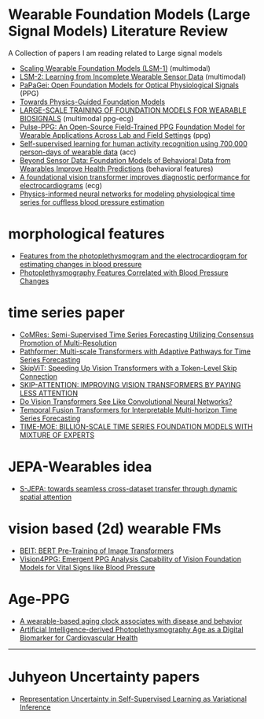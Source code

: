 # Wearable Foundation Models (Large Signal Models) Literature Review
A Collection of papers I am reading related to Large signal models 
- [Scaling Wearable Foundation Models (LSM-1)](https://arxiv.org/abs/2410.13638) (multimodal)
- [LSM-2: Learning from Incomplete Wearable Sensor Data](https://arxiv.org/pdf/2506.05321) (multimodal)
- [PaPaGei: Open Foundation Models for Optical Physiological Signals](https://openreview.net/forum?id=kYwTmlq6Vn) (PPG)
- [Towards Physics-Guided Foundation Models](https://arxiv.org/abs/2502.15013v1)
- [LARGE-SCALE TRAINING OF FOUNDATION MODELS FOR WEARABLE BIOSIGNALS](https://arxiv.org/abs/2312.05409) (multimodal ppg-ecg)
- [Pulse-PPG: An Open-Source Field-Trained PPG Foundation Model for Wearable Applications Across Lab and Field Settings](https://arxiv.org/abs/2502.01108v1) (ppg)
- [Self-supervised learning for human activity recognition using 700,000 person-days of wearable data](https://www.nature.com/articles/s41746-024-01062-3#further-reading) (acc)
- [Beyond Sensor Data: Foundation Models of Behavioral Data from Wearables Improve Health Predictions](https://openreview.net/forum?id=DtVVltU1ak) (behavioral features)
- [A foundational vision transformer improves diagnostic performance for electrocardiograms](https://www.nature.com/articles/s41746-023-00840-9) (ecg)
- [Physics-informed neural networks for modeling physiological time series for cuffless blood pressure estimation](https://www.nature.com/articles/s41746-023-00853-4#Sec2) 

# morphological features 
- [Features from the photoplethysmogram and the electrocardiogram for estimating changes in blood pressure](https://www.nature.com/articles/s41598-022-27170-2)
- [Photoplethysmography Features Correlated with Blood Pressure Changes](https://www.mdpi.com/2075-4418/14/20/2309)

# time series paper
- [CoMRes: Semi-Supervised Time Series Forecasting Utilizing Consensus Promotion of Multi-Resolution](https://openreview.net/forum?id=bRa4JLPzii&noteId=iI7xlVG9pG)
- [Pathformer: Multi-scale Transformers with Adaptive Pathways for Time Series Forecasting](https://arxiv.org/abs/2402.05956)
- [SkipViT: Speeding Up Vision Transformers with a Token-Level Skip Connection](https://arxiv.org/pdf/2401.15293)
- [SKIP-ATTENTION: IMPROVING VISION TRANSFORMERS BY PAYING LESS ATTENTION](https://openreview.net/pdf?id=vI95kcLAoU)
- [Do Vision Transformers See Like Convolutional Neural Networks?](https://proceedings.neurips.cc/paper/2021/file/652cf38361a209088302ba2b8b7f51e0-Paper.pdf)
- [Temporal Fusion Transformers for Interpretable Multi-horizon Time Series Forecasting](https://arxiv.org/pdf/1912.09363)
- [TIME-MOE: BILLION-SCALE TIME SERIES FOUNDATION MODELS WITH MIXTURE OF EXPERTS](https://arxiv.org/pdf/2409.16040)

# JEPA-Wearables idea
- [S-JEPA: towards seamless cross-dataset transfer through dynamic spatial attention](https://arxiv.org/abs/2403.11772)

# vision based (2d) wearable FMs
- [BEIT: BERT Pre-Training of Image Transformers](https://arxiv.org/abs/2106.08254)
- [Vision4PPG: Emergent PPG Analysis Capability of Vision Foundation Models for Vital Signs like Blood Pressure](https://arxiv.org/abs/2510.10366)

# Age-PPG
- [A wearable-based aging clock associates with disease and behavior](https://www.nature.com/articles/s41467-025-64275-4)
- [Artificial Intelligence-derived Photoplethysmography Age as a Digital Biomarker for Cardiovascular Health](https://arxiv.org/abs/2502.12990)


---

# Juhyeon Uncertainty papers
- [Representation Uncertainty in Self-Supervised Learning as Variational Inference](https://arxiv.org/pdf/2203.11437)

